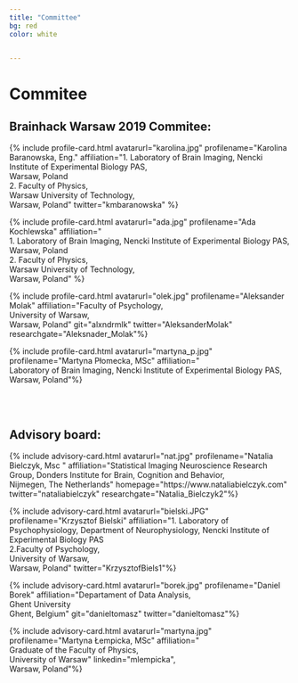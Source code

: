 ```yaml
---
title: "Committee"
bg: red
color: white


---
```


# Commitee


## Brainhack Warsaw 2019 Commitee:

<div id="profile-container">
{% include profile-card.html avatarurl="karolina.jpg" profilename="Karolina Baranowska, Eng." affiliation="1. Laboratory of Brain Imaging, Nencki Institute of Experimental Biology PAS, <br> Warsaw, Poland <br> 2. Faculty of Physics,<br> Warsaw University of Technology,<br> Warsaw, Poland" twitter="kmbaranowska" %}

{% include profile-card.html avatarurl="ada.jpg" profilename="Ada Kochlewska" affiliation="<br>1. Laboratory of Brain Imaging, Nencki Institute of Experimental Biology PAS, <br> Warsaw, Poland <br> 2. Faculty of Physics,<br> Warsaw University of Technology, <br> Warsaw, Poland" %}

{% include profile-card.html avatarurl="olek.jpg" profilename="Aleksander Molak" affiliation="Faculty of Psychology, <br> University of Warsaw,<br> Warsaw, Poland" git="alxndrmlk" twitter="AleksanderMolak" researchgate="Aleksnader_Molak"%}

{% include profile-card.html avatarurl="martyna_p.jpg" profilename="Martyna Płomecka, MSc" affiliation="<br>Laboratory of Brain Imaging, Nencki Institute of Experimental Biology PAS, <br> Warsaw, Poland"%}

<br>
<br>
</div>


## Advisory board:

<div id="profile-container">
{% include advisory-card.html avatarurl="nat.jpg" profilename="Natalia Bielczyk, Msc " affiliation="Statistical Imaging Neuroscience Research Group, Donders Institute for Brain, Cognition and Behavior, <br>Nijmegen, The Netherlands" homepage="https://www.nataliabielczyk.com" twitter="nataliabielczyk" researchgate="Natalia_Bielczyk2"%}

{% include advisory-card.html avatarurl="bielski.JPG" profilename="Krzysztof Bielski" affiliation="1. Laboratory of Psychophysiology, Department of Neurophysiology, Nencki Institute of Experimental Biology PAS <br> 2.Faculty of Psychology,<br> University of Warsaw,<br> Warsaw, Poland"  twitter="KrzysztofBiels1"%}

{% include advisory-card.html avatarurl="borek.jpg" profilename="Daniel Borek" affiliation="Departament of Data Analysis,<br> Ghent University <br>Ghent, Belgium" git="danieltomasz" twitter="danieltomasz"%}

{% include advisory-card.html avatarurl="martyna.jpg" profilename="Martyna Łempicka, MSc" affiliation="<br> Graduate of the Faculty of Physics,<br> University of Warsaw" linkedin="mlempicka", <br>Warsaw, Poland"%}


</div>
